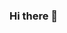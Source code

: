 ### Hi there 👋

<!--
**rohhhit31/rohhhit31** is a ✨ _special_ ✨ repository because its `README.md` (this file) appears on your GitHub profile.

# 💫 About Me:
I'm Currently polishing my Web Development skills.<br>Want to contribute to open source projects.<br>Looking for a team.<br>Bad Habit :: I am very organized<3.


## 🌐 Socials:
[![Instagram](https://img.shields.io/badge/Instagram-%23E4405F.svg?logo=Instagram&logoColor=white)](https://instagram.com/r0hhhit31) [![LinkedIn](https://img.shields.io/badge/LinkedIn-%230077B5.svg?logo=linkedin&logoColor=white)](https://linkedin.com/in/https://www.linkedin.com/in/rohit-beniwal-438762185) 

# 💻 Tech Stack:
![C](https://img.shields.io/badge/c-%2300599C.svg?style=for-the-badge&logo=c&logoColor=white) ![C++](https://img.shields.io/badge/c++-%2300599C.svg?style=for-the-badge&logo=c%2B%2B&logoColor=white) ![CSS3](https://img.shields.io/badge/css3-%231572B6.svg?style=for-the-badge&logo=css3&logoColor=white) ![HTML5](https://img.shields.io/badge/html5-%23E34F26.svg?style=for-the-badge&logo=html5&logoColor=white) ![JavaScript](https://img.shields.io/badge/javascript-%23323330.svg?style=for-the-badge&logo=javascript&logoColor=%23F7DF1E) ![PHP](https://img.shields.io/badge/php-%23777BB4.svg?style=for-the-badge&logo=php&logoColor=white) ![Firebase](https://img.shields.io/badge/firebase-%23039BE5.svg?style=for-the-badge&logo=firebase) ![Express.js](https://img.shields.io/badge/express.js-%23404d59.svg?style=for-the-badge&logo=express&logoColor=%2361DAFB) ![React](https://img.shields.io/badge/react-%2320232a.svg?style=for-the-badge&logo=react&logoColor=%2361DAFB) ![MongoDB](https://img.shields.io/badge/MongoDB-%234ea94b.svg?style=for-the-badge&logo=mongodb&logoColor=white) ![MySQL](https://img.shields.io/badge/mysql-%2300f.svg?style=for-the-badge&logo=mysql&logoColor=white)
# 📊 GitHub Stats:
![](https://github-readme-stats.vercel.app/api?username=rohhhit31&theme=dark&hide_border=false&include_all_commits=true&count_private=true)<br/>
![](https://github-readme-streak-stats.herokuapp.com/?user=rohhhit31&theme=dark&hide_border=false)<br/>
![](https://github-readme-stats.vercel.app/api/top-langs/?username=rohhhit31&theme=dark&hide_border=false&include_all_commits=true&count_private=true&layout=compact)

## 🏆 GitHub Trophies
![](https://github-profile-trophy.vercel.app/?username=rohhhit31&theme=radical&no-frame=false&no-bg=true&margin-w=4)

---
[![](https://visitcount.itsvg.in/api?id=rohhhit31&icon=0&color=0)](https://visitcount.itsvg.in)

<!-- Proudly created with GPRM ( https://gprm.itsvg.in ) -->
